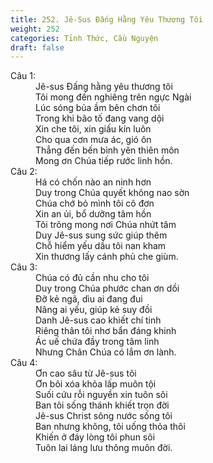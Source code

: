 ```yaml
---
title: 252. Jê-Sus Đấng Hằng Yêu Thương Tôi
weight: 252
categories: Tỉnh Thức, Cầu Nguyện
draft: false
---
```

<dl><dt>Câu 1:</dt><dd data-verse="1">Jê-sus Đấng hằng yêu thương tôi <br/>Tôi mong đến nghiêng trên ngực Ngài <br/>Lúc sóng bủa ầm bên chơn tôi <br/>Trong khi bão tố đang vang dội <br/>Xin che tôi, xin giấu kín luôn <br/>Cho qua cơn mưa ác, gió ôn <br/>Thẳng đến bến bình yên thiên môn <br/>Mong ơn Chúa tiếp rước linh hồn. </dd><dt>Câu 2:</dt><dd data-verse="2">Há có chốn nào an ninh hơn <br/>Duy trong Chúa quyết không nao sờn <br/>Chúa chớ bỏ mình tôi cô đơn <br/>Xin an ủi, bổ dưỡng tâm hồn <br/>Tôi trông mong nơi Chúa nhứt tâm <br/>Duy Jê-sus sung sức giúp thêm <br/>Chỗ hiểm yếu dầu tôi nan kham <br/>Xin thương lấy cánh phủ che giùm. </dd><dt>Câu 3:</dt><dd data-verse="3">Chúa có đủ cần nhu cho tôi <br/>Duy trong Chúa phước chan ơn dồi <br/>Đỡ kẻ ngã, dìu ai đang đui <br/>Nâng ai yếu, giúp kẻ suy đồi <br/>Danh Jê-sus cao khiết chí tinh <br/>Riêng thân tôi nhơ bẩn đáng khinh <br/>Ác uế chứa đầy trong tâm linh <br/>Nhưng Chân Chúa có lắm ơn lành. </dd><dt>Câu 4:</dt><dd data-verse="3">Ơn cao sâu từ Jê-sus tôi <br/>Ơn bôi xóa khỏa lấp muôn tội <br/>Suối cứu rỗi nguyền xin tuôn sôi <br/>Ban tôi sống thánh khiết trọn đời <br/>Jê-sus Christ sông nước sống tôi <br/>Ban nhưng không, tôi uống thỏa thôi <br/>Khiến ở đáy lòng tôi phun sôi <br/>Tuôn lai láng lưu thông muôn đời. </dd></dl>